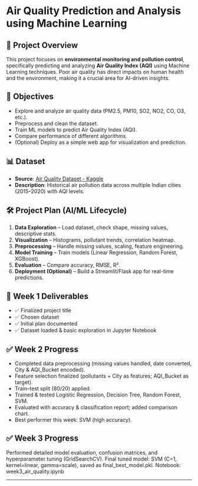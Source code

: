 # Air Quality Prediction and Analysis using Machine Learning

## 📌 Project Overview
This project focuses on **environmental monitoring and pollution control**, specifically predicting and analyzing **Air Quality Index (AQI)** using Machine Learning techniques. Poor air quality has direct impacts on human health and the environment, making it a crucial area for AI-driven insights.

## 🎯 Objectives
- Explore and analyze air quality data (PM2.5, PM10, SO2, NO2, CO, O3, etc.).
- Preprocess and clean the dataset.
- Train ML models to predict Air Quality Index (AQI).
- Compare performance of different algorithms.
- (Optional) Deploy as a simple web app for visualization and prediction.

## 📊 Dataset
- **Source**: [Air Quality Dataset - Kaggle](https://www.kaggle.com/datasets/rohanrao/air-quality-data-in-india)  
- **Description**: Historical air pollution data across multiple Indian cities (2015–2020) with AQI levels.

## 🛠 Project Plan (AI/ML Lifecycle)
1. **Data Exploration** – Load dataset, check shape, missing values, descriptive stats.
2. **Visualization** – Histograms, pollutant trends, correlation heatmap.
3. **Preprocessing** – Handle missing values, scaling, feature engineering.
4. **Model Training** – Train models (Linear Regression, Random Forest, XGBoost).
5. **Evaluation** – Compare accuracy, RMSE, R².
6. **Deployment (Optional)** – Build a Streamlit/Flask app for real-time predictions.

## 📅 Week 1 Deliverables
- ✅ Finalized project title  
- ✅ Chosen dataset  
- ✅ Initial plan documented  
- ✅ Dataset loaded & basic exploration in Jupyter Notebook  

## ✅ Week 2 Progress
- Completed data preprocessing (missing values handled, date converted, City & AQI_Bucket encoded).
- Feature selection finalized (pollutants + City as features; AQI_Bucket as target).
- Train–test split (80/20) applied.
- Trained & tested Logistic Regression, Decision Tree, Random Forest, SVM.
- Evaluated with accuracy & classification report; added comparison chart.
- Best performer this week: SVM (high accuracy).

## ✅ Week 3 Progress
Performed detailed model evaluation, confusion matrices, and hyperparameter tuning (GridSearchCV). Final tuned model: SVM (C=1, kernel=linear, gamma=scale), saved as final_best_model.pkl. Notebook: week3_air_quality.ipynb

---

